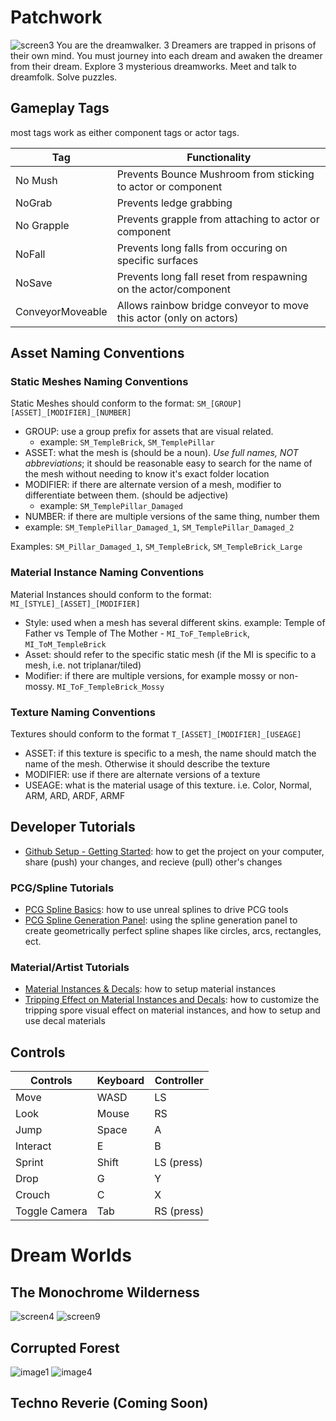 # Patchwork
![screen3](https://github.com/mharris382/Patchwork/assets/20174390/a6b9f2f5-f726-443c-abff-3a54aced46f8)
You are the dreamwalker.  3 Dreamers are trapped in prisons of their own mind.  You must journey into each dream and awaken the dreamer from their dream.  Explore 3 mysterious dreamworks. Meet and talk to dreamfolk. Solve puzzles. 

## Gameplay Tags
most tags work as either component tags or actor tags. 

| Tag | Functionality |
|----|----------------|
| No Mush | Prevents Bounce Mushroom from sticking to actor or component |
| NoGrab | Prevents ledge grabbing | 
| No Grapple | Prevents grapple from attaching to actor or component |
| NoFall | Prevents long falls from occuring on specific surfaces |
| NoSave | Prevents long fall reset from respawning on the actor/component |
| ConveyorMoveable | Allows rainbow bridge conveyor to move this actor (only on actors) |

## Asset Naming Conventions

### Static Meshes Naming Conventions
Static Meshes should conform to the format: `SM_[GROUP][ASSET]_[MODIFIER]_[NUMBER]`
- GROUP: use a group prefix for assets that are visual related. 
    - example: `SM_TempleBrick`, `SM_TemplePillar`
- ASSET: what the mesh is (should be a noun).  *Use full names, NOT abbreviations*; it should be reasonable easy to search for the name of the mesh without needing to know it's exact folder location
- MODIFIER: if there are alternate version of a mesh, modifier to differentiate between them. (should be adjective)
    - example: `SM_TemplePillar_Damaged`
- NUMBER: if there are multiple versions of the same thing, number them
- example: `SM_TemplePillar_Damaged_1`, `SM_TemplePillar_Damaged_2`

Examples: `SM_Pillar_Damaged_1`, `SM_TempleBrick`, `SM_TempleBrick_Large`

### Material Instance Naming Conventions
Material Instances should conform to the format: `MI_[STYLE]_[ASSET]_[MODIFIER]`
- Style: used when a mesh has several different skins.  example: Temple of Father vs Temple of The Mother - `MI_ToF_TempleBrick`, `MI_ToM_TempleBrick`
- Asset: should refer to the specific static mesh (if the MI is specific to a mesh, i.e. not triplanar/tiled)
- Modifier: if there are multiple versions, for example mossy or non-mossy.  `MI_ToF_TempleBrick_Mossy`

### Texture Naming Conventions
Textures should conform to the format `T_[ASSET]_[MODIFIER]_[USEAGE]`
- ASSET: if this texture is specific to a mesh, the name should match the name of the mesh.  Otherwise it should describe the texture
- MODIFIER: use if there are alternate versions of a texture
- USEAGE: what is the material usage of this texture.  i.e.  Color, Normal, ARM, ARD, ARDF, ARMF


## Developer Tutorials
- [Github Setup - Getting Started](https://youtu.be/SSY1GSorOZo): how to get the project on your computer, share (push) your changes, and recieve (pull) other's changes

### PCG/Spline Tutorials
- [PCG Spline Basics](https://drive.google.com/file/d/1XyUS_TNJkIwBEPGysXkdBDmUEDSMxy2n/view?usp=sharing): how to use unreal splines to drive PCG tools
- [PCG Spline Generation Panel](https://drive.google.com/file/d/1pSgB_K5Fwsr8T4nWcEIsx20yZmcm-67k/view?usp=drive_link): using the spline generation panel to create geometrically perfect spline shapes like circles, arcs, rectangles, ect.

### Material/Artist Tutorials
- [Material Instances & Decals](https://drive.google.com/file/d/1EJButo1KU2iEu4rwVy26Y1fW3uFP9FJ5/view?usp=drive_link): how to setup material instances 
- [Tripping Effect on Material Instances and Decals](https://youtu.be/eXk4doBa2y0): how to customize the tripping spore visual effect on material instances, and how to setup and use decal materials


## Controls
| Controls | Keyboard | Controller |
| -----|--------|------|
| Move | WASD | LS |
| Look | Mouse | RS |
| Jump | Space | A |
| Interact | E | B |
| Sprint | Shift | LS (press) |
| Drop | G | Y |
| Crouch | C | X |
| Toggle Camera | Tab | RS (press) |


# Dream Worlds


## The Monochrome Wilderness
![screen4](https://github.com/mharris382/Patchwork/assets/20174390/0cd3d6c9-5305-41b1-a000-c033074bab2e)
![screen9](https://github.com/mharris382/Patchwork/assets/20174390/5d0f5d2e-24d0-4f27-92cc-80649e548b10)

## Corrupted Forest
![image1](https://github.com/mharris382/Patchwork/assets/20174390/2f789ab4-281e-4fbc-9795-fcf3e4e09198)
![image4](https://github.com/mharris382/Patchwork/assets/20174390/1eb97ea2-92d4-4096-8c6a-a090f00cb05e)

## Techno Reverie (Coming Soon)
